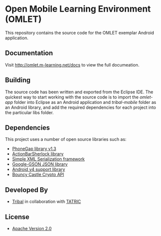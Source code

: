 # Open Mobile Learning Environment (OMLET)

This repository contains the source code for the OMLET exemplar Android application.

## Documentation

Visit http://omlet.m-learning.net/docs to view the full documeation.

## Building

The source code has been written and exported from the Eclipse IDE. The quickest way to
start working with the source code is to import the *omlet-app* folder into Eclipse as an 
Android application and *tribal-mobile* folder as an Android library, and add the required 
dependencies for each project into the particular libs folder.

## Dependencies

This project uses a number of open source libraries such as:

* [PhoneGap library v1.3](http://www.phonegap.com)
* [ActionBarSherlock library](https://github.com/JakeWharton/ActionBarSherlock)
* [Simple XML Serialization framework](http://simple.sourceforge.net)
* [Google-GSON JSON library](http://code.google.com/p/google-gson)
* [Android v4 support library](http://developer.android.com/tools/extras/support-library.html)
* [Bouncy Castle Crypto API](http://www.bouncycastle.org)

## Developed By
* [Tribal](http://www.tribalgroup.com) in collaboration with [TATRIC](http://www.tatrc.org)

## License

* [Apache Version 2.0](http://www.apache.org/licenses/LICENSE-2.0.html)
